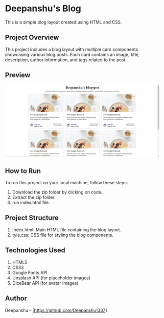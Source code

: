 # Deepanshu's Blog

This is a simple blog layout created using HTML and CSS.

## Project Overview

This project includes a blog layout with multiple card components showcasing various blog posts. Each card contains an image, title, description, author information, and tags related to the post.

## Preview

![Blog Preview](Preview.png)

## How to Run

To run this project on your local machine, follow these steps:

1. Download the zip folder by clicking on code.
2. Extract the zip folder.
3. run index.html file.

## Project Structure

1. index.html: Main HTML file containing the blog layout.
2. tyle.css: CSS file for styling the blog components.

## Technologies Used
1. HTML5
2. CSS3
3. Google Fonts API
4. Unsplash API (for placeholder images)
5. DiceBear API (for avatar images)

## Author
Deepanshu - [https://github.com/Deepanshu1337]
